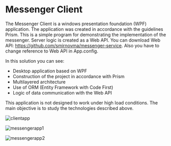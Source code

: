 # Messenger Client
The Messenger Client is a windows presentation foundation (WPF) application. The application was created in accordance with the guidelines Prism. This is a simple program for demonstrating the implementation of the messenger. Server logic is created as a Web API. You can download Web API: https://github.com/smirnovma/messenger-service. Also you have to change reference to Web API in App.config.

In this solution you can see:
* Desktop application based on WPF
* Construction of the project in accordance with Prism
* Multilayered architecture
* Use of ORM (Entity Framework with Code First)
* Logic of data communication with the Web API

This application is not designed to work under high load conditions. The main objective is to study the technologies described above.

![clientapp](https://user-images.githubusercontent.com/23377363/31073464-a1e4c7fc-a774-11e7-978d-3971377197a8.jpg)

![messengerapp1](https://cloud.githubusercontent.com/assets/23377363/23742674/d50a6b22-04be-11e7-9289-94dc3b9a6589.PNG)

![messengerapp2](https://cloud.githubusercontent.com/assets/23377363/23742694/eb171140-04be-11e7-9d94-7c117d76ed9a.PNG)
